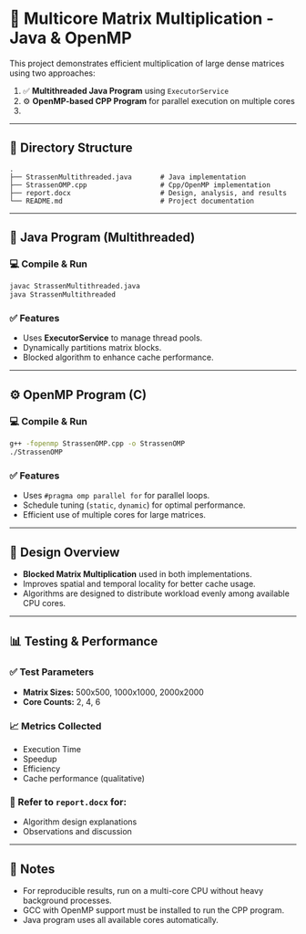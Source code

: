 # 🧮 Multicore Matrix Multiplication - Java & OpenMP

This project demonstrates efficient multiplication of large dense matrices using two approaches:

1. ✅ **Multithreaded Java Program** using `ExecutorService`  
2. ⚙️ **OpenMP-based CPP Program** for parallel execution on multiple cores
3. 
---

## 📁 Directory Structure

```
.
├── StrassenMultithreaded.java       # Java implementation
├── StrassenOMP.cpp                  # Cpp/OpenMP implementation
├── report.docx                      # Design, analysis, and results
└── README.md                        # Project documentation
```

---

## 🚀 Java Program (Multithreaded)

### 💻 Compile & Run
```bash
javac StrassenMultithreaded.java
java StrassenMultithreaded
```

### ✅ Features
- Uses **ExecutorService** to manage thread pools.
- Dynamically partitions matrix blocks.
- Blocked algorithm to enhance cache performance.

---

## ⚙️ OpenMP Program (C)

### 💻 Compile & Run
```bash
g++ -fopenmp StrassenOMP.cpp -o StrassenOMP
./StrassenOMP
```

### ✅ Features
- Uses `#pragma omp parallel for` for parallel loops.
- Schedule tuning (`static`, `dynamic`) for optimal performance.
- Efficient use of multiple cores for large matrices.

---

## 🧠 Design Overview

- **Blocked Matrix Multiplication** used in both implementations.
- Improves spatial and temporal locality for better cache usage.
- Algorithms are designed to distribute workload evenly among available CPU cores.

---

## 📊 Testing & Performance

### ✅ Test Parameters
- **Matrix Sizes:** 500x500, 1000x1000, 2000x2000  
- **Core Counts:** 2, 4, 6

### 📈 Metrics Collected
- Execution Time
- Speedup
- Efficiency
- Cache performance (qualitative)

### 📄 Refer to `report.docx` for:
- Algorithm design explanations
- Observations and discussion

---

## 📌 Notes

- For reproducible results, run on a multi-core CPU without heavy background processes.
- GCC with OpenMP support must be installed to run the CPP program.
- Java program uses all available cores automatically.
  
